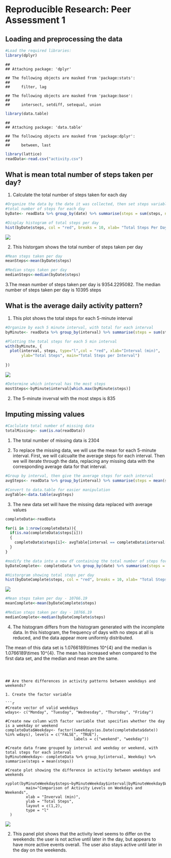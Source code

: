 # Reproducible Research: Peer Assessment 1


## Loading and preprocessing the data


```r
#Load the required libraries:
library(dplyr)
```

```
## 
## Attaching package: 'dplyr'
```

```
## The following objects are masked from 'package:stats':
## 
##     filter, lag
```

```
## The following objects are masked from 'package:base':
## 
##     intersect, setdiff, setequal, union
```

```r
library(data.table)
```

```
## 
## Attaching package: 'data.table'
```

```
## The following objects are masked from 'package:dplyr':
## 
##     between, last
```

```r
library(lattice)
readData<-read.csv("activity.csv")
```



## What is mean total number of steps taken per day?

1. Calculate the total number of steps taken for each day

```r
#Organize the data by the date it was collected, then set steps variable to equal the 
#total number of steps for each day
byDate<- readData %>% group_by(date) %>% summarise(steps = sum(steps, na.rm = TRUE))

#Display histogram of total steps per day
hist(byDate$steps, col = "red", breaks = 10, xlab= "Total Steps Per Day", ylab = "Frequency", main="Total Steps Histogram")
```

![](PA1_template_files/figure-html/histogram1-1.png)


2. This historgam shows the total number of steps taken per day


```r
#Mean steps taken per day 
meanSteps<-mean(byDate$steps)

#Median steps taken per day 
medianSteps<-median(byDate$steps)
```
3.The mean number of steps taken per day is 9354.2295082. The median number of steps taken per day is 10395 steps 



## What is the average daily activity pattern?


  
1. This plot shows the total steps for each 5-minute interval  

```r
#Organize by each 5 minute interval, with total for each interval
byMinute<- readData %>% group_by(interval) %>% summarise(steps = sum(steps, na.rm = TRUE))

#Plotting the total steps for each 5 min interval
with(byMinute, {
  plot(interval, steps, type="l",col = "red", xlab="Interval (min)", 
       ylab="Total Steps", main="Total Steps per Interval")
   
})
```

![](PA1_template_files/figure-html/minutePlot-1.png)

```r
#Determine which interval has the most steps
mostSteps<-byMinute$interval[which.max(byMinute$steps)]
```
2. The 5-minute inverval with the most steps is 835  


## Imputing missing values


```r
#Caclulate total number of missing data
totalMissing<- sum(is.na(readData))
```
1. The total number of missing data is 2304

2. To replace the missing data, we will use the mean for 
each 5-minute interval. First, we will calcualte the average steps for each interval. Then we will iterate through the data, replacing any missing data with the corresponding average data for that interval.


```r
#Group by interval, then give the average steps for each interval
avgSteps<- readData %>% group_by(interval) %>% summarise(steps = mean(steps, na.rm = TRUE))

#Convert to data.table for easier manipulation
avgTable<-data.table(avgSteps)
```

3. The new data set will have the missing data replaced with average values

```r
completeData<-readData

for(i in 1:nrow(completeData)){
  if(is.na(completeData$steps[i]))
  {
    completeData$steps[i]<- avgTable[interval == completeData$interval[i]]$step
  }
}
```

```r
#modify the data into a new df containing the total number of steps for each day
byDateComplete<- completeData %>% group_by(date) %>% summarise(steps = sum(steps))

#Historgram showing total steps per day
hist(byDateComplete$steps, col = "red", breaks = 10, xlab= "Total Steps Per Day", ylab = "Frequency", main="Total Steps Histogram (complete)")
```

![](PA1_template_files/figure-html/plotComplete-1.png)

```r
#Mean steps taken per day - 10766.19
meanComplete<-mean(byDateComplete$steps) 

#Median steps taken per day - 10766.19
medianComplete<-median(byDateComplete$steps)  
```
4. The histogram differs from the histogram generated with the incomplete data. 
In this histogram, the frequency of days with no steps at all is reduced, and the data
appear more uniformly distributed. 


The mean of this data set is 1.0766189\times 10^{4} and the median is 1.0766189\times 10^{4}. The mean has increased when compared to the first data set, and the median and mean are the same.

 

```



## Are there differences in activity patterns between weekdays and weekends?

1. Create the factor variable

```r
#Create vector of valid weekdays
wdays<- c("Monday", "Tuesday", "Wednesday", "Thursday", "Friday")

#Create new column with factor variable that specifies whether the day is a weekday or weekend
completeData$Weekday<- factor((weekdays(as.Date(completeData$date)) %in% wdays), levels = c("FALSE", "TRUE"),
                              labels = c("weekend", "weekday"))

#Create data frame grouped by interval and weekday or weekend, with total steps for each interval
byMinuteWeekday<- completeData %>% group_by(interval, Weekday) %>% summarise(steps = mean(steps))

#Create plot showing the difference in activity between weekdays and weekends
  xyplot(byMinuteWeekday$steps~byMinuteWeekday$interval|byMinuteWeekday$Weekday, 
         main="Comparison of Activity Levels on Weekdays and Weekends",
         xlab = "Inverval (min)",
         ylab = "Total Steps",
         layout = c(1,2),
         type = "l"
  )
```

![](PA1_template_files/figure-html/weekdays-1.png)

2. This panel plot shows that the activity level seems to differ on the weekends: the user is not active until later in the day, but appears to have more active events overall. The user also stays active until later in the day on the weekends.
  
  
  
  
